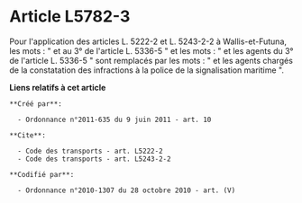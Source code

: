 # Article L5782-3

Pour l'application des articles L. 5222-2 et L. 5243-2-2 à Wallis-et-Futuna, les mots : " et au 3° de l'article L. 5336-5 "
et les mots : " et les agents du 3° de l'article L. 5336-5 " sont remplacés par les mots : " et les agents chargés de la
constatation des infractions à la police de la signalisation maritime ".

**Liens relatifs à cet article**

	**Créé par**:

	  - Ordonnance n°2011-635 du 9 juin 2011 - art. 10

	**Cite**:

	  - Code des transports - art. L5222-2
	  - Code des transports - art. L5243-2-2

	**Codifié par**:

	  - Ordonnance n°2010-1307 du 28 octobre 2010 - art. (V)
